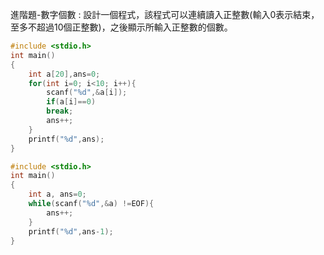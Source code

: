 進階題-數字個數 : 設計一個程式，該程式可以連續讀入正整數(輸入0表示結束，至多不超過10個正整數)，之後顯示所輸入正整數的個數。  
```C
#include <stdio.h>
int main()
{
	int a[20],ans=0;
	for(int i=0; i<10; i++){
		scanf("%d",&a[i]);
		if(a[i]==0)
		break;
		ans++;
	}
	printf("%d",ans);
}
```
```C
#include <stdio.h>
int main()
{
	int a, ans=0;
	while(scanf("%d",&a) !=EOF){
		ans++;
	}
	printf("%d",ans-1);
}
```

